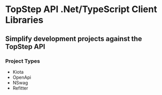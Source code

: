 # TopStep API .Net/TypeScript Client Libraries

## Simplify development projects against the TopStep API

### Project Types

- Kiota
- OpenApi
- NSwag
- Refitter

